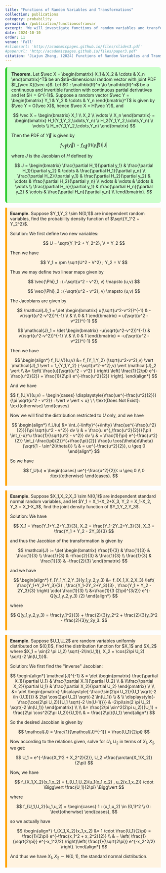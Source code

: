 ```yaml
---
title: "Functions of Random Variables and Transformations"
collection: publications
category: probability
permalink: /publication/functionsofranvar
excerpt: 'We will investigate functions of random variables and transformations'
date: 2024-10-10
order: 11
venue: 'Fall'
#slidesurl: 'http://academicpages.github.io/files/slides3.pdf'
#paperurl: 'http://academicpages.github.io/files/paper3.pdf'
citation: 'Jiajun Zhang, (2024) Functions of Random Variables and Transformations'
---
```



<div style="background-color: #ccffcc; padding: 1em; border-left: 6px solid #33cc33; border-radius: 8px; margin: 1em 0;">
  <strong>Theorem.</strong> Let $\vec X = \begin{bmatrix} X_1 & X_2 & \cdots & X_n \end{bmatrix}^T$ be an $n$-dimensional random vector with joint PDF $f_{\vec X}(\vec x)$. Let $G : \mathbb{R}^n \to \mathbb{R}^n$ be a continuous and invertible function with continuous partial derivatives and let $H = G^{-1}$. Suppose a random vector $\vec Y = \begin{bmatrix} Y_1 & Y_2 & \cdots & Y_n \end{bmatrix}^T$ is given by $\vec Y = G(\vec X)$, hence $\vec X = H(\vec Y)$, and
  
$$
\vec X = \begin{bmatrix} X_1 \\ X_2 \\ \vdots \\ X_n \end{bmatrix} =
\begin{bmatrix}
H_1(Y_1,Y_2,\cdots,Y_n) \\
H_2(Y_1,Y_2,\cdots,Y_n) \\
\vdots \\
H_n(Y_1,Y_2,\cdots,Y_n)
\end{bmatrix}
$$

Then the PDF of $\vec Y$ is given by

$$
f_{\vec Y}(\vec y) = f_{\vec X}(H(\vec y)) \vert J \vert
$$

where $J$ is the Jacobian of $H$ defined by

$$
J = 
\begin{bmatrix}
\frac{\partial H_1}{\partial y_1} & \frac{\partial H_1}{\partial y_2} & \cdots & \frac{\partial H_1}{\partial y_n} \\
\frac{\partial H_2}{\partial y_1} & \frac{\partial H_2}{\partial y_2} & \cdots & \frac{\partial H_2}{\partial y_n} \\
\vdots & \vdots & \ddots & \vdots \\
\frac{\partial H_n}{\partial y_1} & \frac{\partial H_n}{\partial y_2} & \cdots & \frac{\partial H_n}{\partial y_n} \\
\end{bmatrix}.
$$
</div>


<div style="border-left: 6px solid orange; background-color: #fff3e0; padding: 10px; margin: 15px 0;">
  <strong>Example.</strong>  Suppose $Y_1,Y_2 \sim N(0,1)$ are independent random variables, find the probability density function of $\sqrt{Y_1^2 + Y_2^2}$.

Solution: We first define two new variables:

$$
U = \sqrt{Y_1^2 + Y_2^2}, V = Y_2
$$

Then we have

$$
Y_1 = \pm \sqrt{U^2 - V^2} ; Y_2 = V
$$

Thus we may define two linear maps given by

$$
\vec{\Phi}_1 : (+\sqrt{u^2 - v^2}, v) \mapsto (u,v)
$$

$$
\vec{\Phi}_2 : (-\sqrt{u^2 - v^2}, v) \mapsto (u,v)
$$

The Jacobians are given by

$$
\mathcal{J}_1 = \det 
\begin{bmatrix}
u(\sqrt{u^2-v^2})^{-1} & -v(\sqrt{u^2-v^2})^{-1} \\
 & \\
0 & 1 
\end{bmatrix} = u(\sqrt{u^2 - v^2})^{-1}
$$

$$
\mathcal{J}_1 = \det 
\begin{bmatrix}
-u(\sqrt{u^2-v^2})^{-1} & v(\sqrt{u^2-v^2})^{-1} \\
 & \\
0 & 1 
\end{bmatrix} = -u(\sqrt{u^2 - v^2})^{-1}
$$

Then we have

$$
\begin{align*}
f_{U,V}(u,v) &= f_{Y_1,Y_2} (\sqrt{u^2-v^2},v) \vert \mathcal{J}_1 \vert + f_{Y_1,Y_2} (-\sqrt{u^2-v^2},v) \vert \mathcal{J}_2 \vert \\
&= \left( \frac{u}{\sqrt{u^2 - v^2} } \right) \left[ \frac{1}{2\pi} e^{-\frac{u^2}{2}} + \frac{1}{2\pi} e^{-\frac{u^2}{2}} \right].
\end{align*}
$$


And we have

$$
f_{U,V}(u,v) = \begin{cases} \displaystyle{\frac{ue^{-\frac{u^2}{2}}}{\pi \sqrt{u^2 - v^2}} :  \vert v \vert < u} \\ \\  \text{Does Not Exist}: \text{otherwise} \end{cases}


Now we will find the distribution restricted to $U$ only, and we have

$$
\begin{align*}
f_U(u) &= \int_{-\infty}^{+\infty} \frac{ue^{-\frac{u^2}{2}}}{\pi \sqrt{u^2 - v^2}} dv \\
& = \frac{u e^{_\frac{u^2}{2}}}{\pi} \int_{-u}^u \frac{1}{\sqrt{u^2 - v^2}} dv \\
& = \frac{1}{\pi} e^{-\frac{u^2}{2}} \int_{-\frac{\pi}{2}}^{+\frac{\pi}{2}} \frac{u \cos(\theta)d\theta}{\sqrt{1 - \sin^2(\theta)}} \\
& = ue^{-\frac{u^2}{2}}, u \geq 0
\end{align*}
$$


So we have

$$
f_U(u) = \begin{cases} ue^{-\frac{u^2}{2}}: u \geq 0 \\ 0 :\text{otherwise} \end{cases}.
$$
</div>

<div style="border-left: 6px solid orange; background-color: #fff3e0; padding: 10px; margin: 15px 0;">
  <strong>Example.</strong>  Suppose $X_1,X_2,X_3 \sim N(0,1)$ are independent standard normal random variables, and let $Y_1 = X_1+X_2+X_3, Y_2 = X_1-X_2, Y_3 = X_1-X_3$, find the joint density function of $Y_1,Y_2,Y_3$.

Solution: We have

$$
X_1 = \frac{Y_1+Y_2+Y_3}{3}, X_2 = \frac{Y_1-2Y_2+Y_3}{3}, X_3 = \frac{Y_1 + Y_2 - 2Y_3}{3}
$$

and thus the Jacobian of the transformation is given by

$$
\mathcal{J} := \det 
\begin{bmatrix}
\frac{1}{3} & \frac{1}{3} & \frac{1}{3} \\
\frac{1}{3} & -\frac{2}{3} & \frac{1}{3} \\
\frac{1}{3} & \frac{1}{3} & -\frac{2}{3}
\end{bmatrix}
$$

and we have

$$
\begin{align*}
f_{Y_1,Y_2,Y_3}(y_1,y_2,y_3) &= f_{X_1,X_2,X_3}  \left( \frac{Y_1+Y_2+Y_3}{3} , \frac{Y_1-2Y_2+Y_3}{3} , \frac{Y_1 + Y_2 - 2Y_3}{3} \right) \cdot \frac{1}{3} \\
&=\frac{1}{3 (2\pi)^{3/2}} e^{-Q(y_1,y_2,y_3) /2}
\end{align*}
$$

where

$$
Q(y_1,y_2,y_3) = \frac{y_1^2}{3} + \frac{2}{3}y_2^2 + \frac{2}{3}y_3^2 - \frac{2}{3}y_2y_3.
$$

</div>



<div style="border-left: 6px solid orange; background-color: #fff3e0; padding: 10px; margin: 15px 0;">
  <strong>Example.</strong>  Suppose $U_1,U_2$ are random variables uniformly distributed on $(0,1)$, find the distribution function for $X_1$ and $X_2$ where $X_1 = \sin(2 \pi U_2) \sqrt{-2\ln(U_1)}, X_2 = \cos(2\pi U_2) \sqrt{-2 \ln(U_1)}$.

Solution: We first find the "inverse" Jacobian:

$$
\begin{align*}
\mathcal{J}^{-1} & = \det
\begin{pmatrix}
\frac{\partial X_1}{\partial U_1} & \frac{\partial X_1}{\partial U_2} \\ & \\\frac{\partial X_2}{\partial U_1} & \frac{\partial X_2}{\partial U_2} 
\end{pmatrix} \\
\\
&= \det
\begin{pmatrix}
\displaystyle{-\frac{\sin(2\pi U_2)}{U_1 \sqrt{-2 \ln (U_1)}}} & 2\pi \cos(2\pi U_2) \sqrt{-2 \ln(U_1)} \\
 & \\
\displaystyle{-\frac{\cos(2\pi U_2)}{U_1 \sqrt{-2 \ln(U-1)}}} & -2\pi\sin(2 \pi U_2) \sqrt{-2 \ln(U_1)}
\end{pmatrix} \\
\\
&= \frac{2\pi \sin^2(2\pi u_2)}{U_1} + \frac{2\pi \cos^2(2\pi U_2)}{U_1}\\
& = \frac{2\pi}{U_1}
\end{align*}
$$

So the desired Jacobian is given by

$$
\mathcal{J} = \frac{1}{\mathcal{J}^{-1}} = \frac{U_1}{2\pi}
$$

Now according to the relations given, solve for $U_1,U_2$ in terms of $X_1,X_2$, we get:

$$
U_1 = e^{-\frac{X_1^2 + X_2^2}{2}}, U_2  =\frac{\arctan(X_1/X_2)}{2\pi}
$$

Now, we have

$$
f_{X_1,X_2}(x_1,x_2) = f_{U_1,U_2}(u_1(x_1,x_2) , u_2(x_1,x_2)) \cdot \Bigg\vert \frac{U_1}{2\pi} \Bigg\vert 
$$

where

$$
f_{U_1,U_2}(u_1,u_2) = 
\begin{cases}
1 : (u_1,u_2) \in (0,1)^2 \\
0 : \text{otherwise}
\end{cases},
$$

so we actually have

$$
\begin{align*}
f_{X_1,X_2}(x_1,x_2) &= 1 \cdot \frac{U_1}{2\pi} = \frac{1}{2\pi} e^{-\frac{x_1^2 + x_2^2}{2}} \\
& = \left( \frac{1}{\sqrt{2\pi}} e^{-x_1^2/2} \right)\left( \frac{1}{\sqrt{2\pi}} e^{-x_2^2/2} \right).
\end{align*}
$$

And thus we have $X_1, X_2 \sim N(0,1)$, the standard normal distribution.

</div>



















